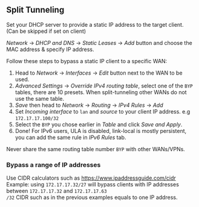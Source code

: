 ## Split Tunneling

Set your DHCP server to provide a static IP address to the target client. (Can be skipped if set on client)

*Network* -> *DHCP and DNS* -> *Static Leases* -> *Add* button and choose the MAC address & specify IP address.

Follow these steps to bypass a static IP client to a specific WAN:

1. Head to *Network* -> *Interfaces* -> *Edit* button next to the WAN to be used.
2. *Advanced Settings* -> *Override IPv4 routing table*, select one of the `BYP` tables, there are 10 presets. When split-tunneling other WANs do not use the same table.
3. *Save* then head to *Network* -> *Routing* -> *IPv4 Rules* -> *Add*
4. Set *Incoming interface* to `lan` and *source* to your client IP address. e.g `172.17.17.100/32`
5. Select the `BYP` you chose earlier in *Table* and click *Save and Apply*.
6. Done! For IPv6 users, ULA is disabled, link-local is mostly persistent, you can add the same rule in *IPv6 Rules* tab.

Never share the same routing table number `BYP` with other WANs/VPNs.

### Bypass a range of IP addresses

Use CIDR calculators such as https://www.ipaddressguide.com/cidr  
Example: using `172.17.17.32/27` will bypass clients with IP addresses between `172.17.17.32` and `172.17.17.63`  
`/32` CIDR such as in the previous examples equals to one IP address.